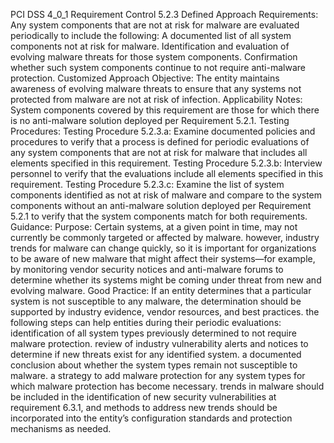 PCI DSS 4_0_1 Requirement Control 5.2.3 Defined Approach Requirements: Any system components that are not at risk for malware are evaluated periodically to include the following: A documented list of all system components not at risk for malware. Identification and evaluation of evolving malware threats for those system components. Confirmation whether such system components continue to not require anti-malware protection. Customized Approach Objective: The entity maintains awareness of evolving malware threats to ensure that any systems not protected from malware are not at risk of infection. Applicability Notes: System components covered by this requirement are those for which there is no anti-malware solution deployed per Requirement 5.2.1. Testing Procedures: Testing Procedure 5.2.3.a: Examine documented policies and procedures to verify that a process is defined for periodic evaluations of any system components that are not at risk for malware that includes all elements specified in this requirement. Testing Procedure 5.2.3.b: Interview personnel to verify that the evaluations include all elements specified in this requirement. Testing Procedure 5.2.3.c: Examine the list of system components identified as not at risk of malware and compare to the system components without an anti-malware solution deployed per Requirement 5.2.1 to verify that the system components match for both requirements. Guidance: Purpose: Certain systems, at a given point in time, may not currently be commonly targeted or affected by malware. however, industry trends for malware can change quickly, so it is important for organizations to be aware of new malware that might affect their systems—for example, by monitoring vendor security notices and anti-malware forums to determine whether its systems might be coming under threat from new and evolving malware. Good Practice: If an entity determines that a particular system is not susceptible to any malware, the determination should be supported by industry evidence, vendor resources, and best practices. the following steps can help entities during their periodic evaluations: identification of all system types previously determined to not require malware protection. review of industry vulnerability alerts and notices to determine if new threats exist for any identified system. a documented conclusion about whether the system types remain not susceptible to malware. a strategy to add malware protection for any system types for which malware protection has become necessary. trends in malware should be included in the identification of new security vulnerabilities at requirement 6.3.1, and methods to address new trends should be incorporated into the entity’s configuration standards and protection mechanisms as needed.